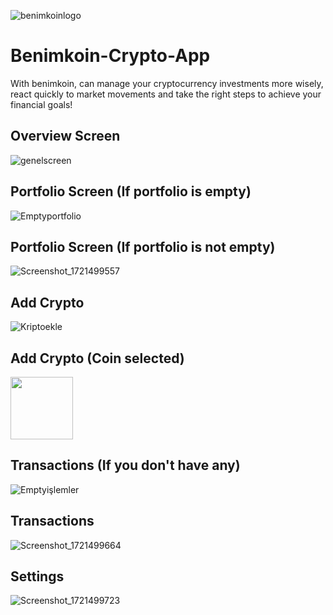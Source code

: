 ![benimkoinlogo](https://github.com/user-attachments/assets/1515d990-a3ec-4213-ba17-a50ca3960915)



# Benimkoin-Crypto-App
With benimkoin, can manage your cryptocurrency investments more wisely, react quickly to market movements and take the right steps to achieve your financial goals!
## Overview Screen
![genelscreen](https://github.com/user-attachments/assets/34882897-1acd-47c4-b7f8-f8b9fb61af53)


## Portfolio Screen (If portfolio is empty)
![Emptyportfolio](https://github.com/user-attachments/assets/67e02aa9-abde-4495-931f-e9a7bd4197c6)

## Portfolio Screen (If portfolio is not empty)
![Screenshot_1721499557](https://github.com/user-attachments/assets/eb5366a6-276e-48ea-8c7a-077ec1464c99)

## Add Crypto 
![Kriptoekle](https://github.com/user-attachments/assets/7a863e09-e8f8-409e-b1ee-632b1bbd2092)

## Add Crypto (Coin selected)
<img src="https://github.com/user-attachments/assets/6d8c5075-9b84-40b5-ad5a-3b13bf33d1d6" height="100">

## Transactions (If you don't have any)
![Emptyişlemler](https://github.com/user-attachments/assets/26fef201-1c3e-4f40-9315-208208cf2a16)

## Transactions 
![Screenshot_1721499664](https://github.com/user-attachments/assets/66ae3c3d-a044-4b0a-9620-542c7d2943ec)

## Settings
![Screenshot_1721499723](https://github.com/user-attachments/assets/fb0a4b23-dfa6-4480-b377-9e8f949e771d)








